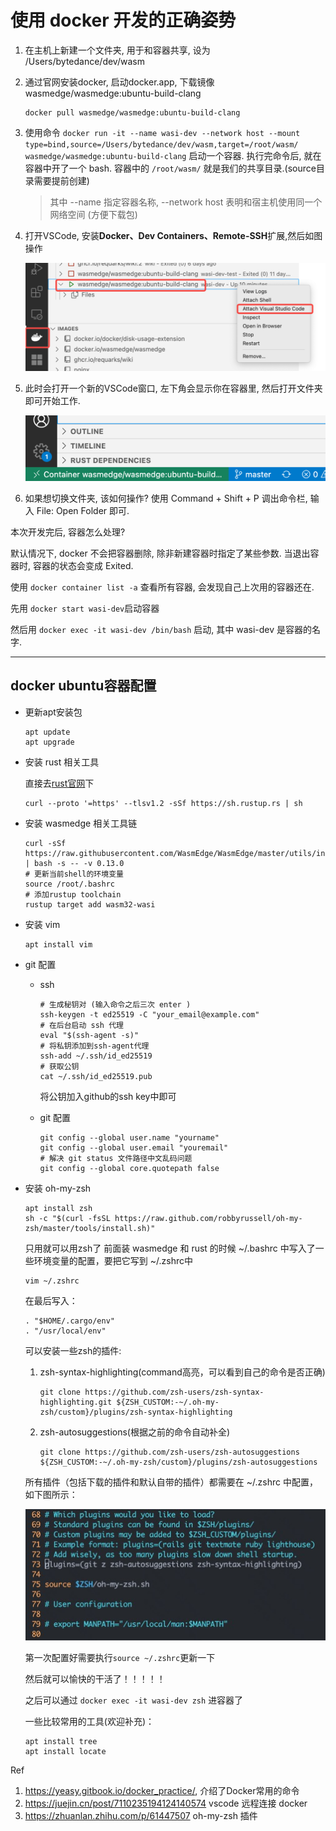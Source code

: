 # 使用 docker 开发的正确姿势

1. 在主机上新建一个文件夹, 用于和容器共享, 设为 /Users/bytedance/dev/wasm

2. 通过官网安装docker, 启动docker.app, 下载镜像wasmedge/wasmedge:ubuntu-build-clang

   ```shell
   docker pull wasmedge/wasmedge:ubuntu-build-clang
   ```

3. 使用命令 `docker run -it --name wasi-dev --network host --mount type=bind,source=/Users/bytedance/dev/wasm,target=/root/wasm/ wasmedge/wasmedge:ubuntu-build-clang` 启动一个容器. 执行完命令后, 就在容器中开了一个 bash. 容器中的 `/root/wasm/` 就是我们的共享目录.(source目录需要提前创建)

   > 其中 --name 指定容器名称, --network host 表明和宿主机使用同一个网络空间 (方便下载包)

4. 打开VSCode, 安装**Docker、Dev Containers、Remote-SSH**扩展,然后如图操作

   <img title="" src="../../README.assets/2023-05-10-13-20-15-image.png" alt="" width="560">

5. 此时会打开一个新的VSCode窗口, 左下角会显示你在容器里, 然后打开文件夹即可开始工作.

   <img title="" src="../../README.assets/screenshot-20230510-132245.png" alt="" width="546">

6. 如果想切换文件夹, 该如何操作? 使用 Command + Shift + P 调出命令栏, 输入 File: Open Folder 即可.

本次开发完后, 容器怎么处理?

默认情况下, docker 不会把容器删除, 除非新建容器时指定了某些参数. 当退出容器时, 容器的状态会变成 Exited.

使用 `docker container list -a` 查看所有容器, 会发现自己上次用的容器还在.

先用 `docker start wasi-dev`启动容器

然后用 `docker exec -it wasi-dev /bin/bash` 启动, 其中 wasi-dev 是容器的名字.

<hr>

## docker ubuntu容器配置

- 更新apt安装包

   ```shell
   apt update
   apt upgrade
   ```

- 安装 rust 相关工具

   直接去[rust官网](https://www.rust-lang.org/tools/install)下

   ```shell
   curl --proto '=https' --tlsv1.2 -sSf https://sh.rustup.rs | sh
   ```

- 安装 wasmedge 相关工具链

   ```shell
   curl -sSf https://raw.githubusercontent.com/WasmEdge/WasmEdge/master/utils/install.sh | bash -s -- -v 0.13.0
   # 更新当前shell的环境变量
   source /root/.bashrc
   # 添加rustup toolchain
   rustup target add wasm32-wasi
   ```

- 安装 vim

   ```shell
   apt install vim
   ```

- git 配置

  - ssh

      ```shell
      # 生成秘钥对 (输入命令之后三次 enter )
      ssh-keygen -t ed25519 -C "your_email@example.com"
      # 在后台启动 ssh 代理
      eval "$(ssh-agent -s)"
      # 将私钥添加到ssh-agent代理
      ssh-add ~/.ssh/id_ed25519
      # 获取公钥
      cat ~/.ssh/id_ed25519.pub 
      ```

      将公钥加入github的ssh key中即可

   - git 配置

      ```shell
      git config --global user.name "yourname"
      git config --global user.email "youremail"
      # 解决 git status 文件路径中文乱码问题
      git config --global core.quotepath false
      ```


- 安装 oh-my-zsh

   ```shell
   apt install zsh
   sh -c "$(curl -fsSL https://raw.github.com/robbyrussell/oh-my-zsh/master/tools/install.sh)"
   ```

   只用就可以用zsh了
   前面装 wasmedge 和 rust 的时候 ~/.bashrc 中写入了一些环境变量的配置，要把它写到 ~/.zshrc中

   ```shell
   vim ~/.zshrc
   ```

   在最后写入：

   ```shell
   . "$HOME/.cargo/env"
   . "/usr/local/env"
   ```

   可以安装一些zsh的插件:

   1. zsh-syntax-highlighting(command高亮，可以看到自己的命令是否正确)

      ```shell
      git clone https://github.com/zsh-users/zsh-syntax-highlighting.git ${ZSH_CUSTOM:-~/.oh-my-zsh/custom}/plugins/zsh-syntax-highlighting
      ```

   2. zsh-autosuggestions(根据之前的命令自动补全)

      ```shell
      git clone https://github.com/zsh-users/zsh-autosuggestions ${ZSH_CUSTOM:-~/.oh-my-zsh/custom}/plugins/zsh-autosuggestions
      ```

   所有插件（包括下载的插件和默认自带的插件）都需要在 ~/.zshrc 中配置，如下图所示：

   ![zsh-plugin](../../README.assets/zsh-plugin.jpeg)

   第一次配置好需要执行`source ~/.zshrc`更新一下

   然后就可以愉快的干活了！！！！！

   之后可以通过 `docker exec -it wasi-dev zsh` 进容器了

   一些比较常用的工具(欢迎补充)：

   ```shell
   apt install tree
   apt install locate
   ```

Ref

1. <https://yeasy.gitbook.io/docker_practice/>, 介绍了Docker常用的命令
2. <https://juejin.cn/post/7110235194124140574> vscode 远程连接 docker
3. <https://zhuanlan.zhihu.com/p/61447507> oh-my-zsh 插件
